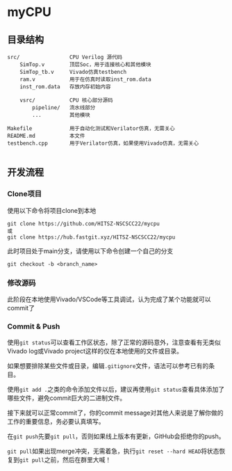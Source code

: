 # myCPU


## 目录结构

```
src/                CPU Verilog 源代码
    SimTop.v        顶层Soc，用于连接核心和其他模块
    SimTop_tb.v     Vivado仿真testbench
    ram.v           用于在仿真时读取inst_rom.data
    inst_rom.data   存放内存初始内容

    vsrc/           CPU 核心部分源码
        pipeline/   流水线部分
        ...         其他模块

Makefile            用于自动化测试和Verilator仿真，无需关心
README.md           本文件
testbench.cpp       用于Verilator仿真，如果使用Vivado仿真，无需关心    


```

## 开发流程

### Clone项目

使用以下命令将项目clone到本地

```
git clone https://github.com/HITSZ-NSCSCC22/mycpu
或
git clone https://hub.fastgit.xyz/HITSZ-NSCSCC22/mycpu
```

此时项目处于main分支，请使用以下命令创建一个自己的分支
```
git checkout -b <branch_name>
```

### 修改源码

此阶段在本地使用Vivado/VSCode等工具调试，认为完成了某个功能就可以commit了

### Commit & Push

使用`git status`可以查看工作区状态，除了正常的源码意外，注意查看有无类似Vivado log或Vivado project这样的仅在本地使用的文件或目录。

如果想要排除某些文件或目录，编辑`.gitignore`文件，语法可以参考已有的条目。

使用`git add .`之类的命令添加文件以后，建议再使用`git status`查看具体添加了哪些文件，避免commit巨大的二进制文件。

接下来就可以正常commit了，你的commit message对其他人来说是了解你做的工作的重要信息，务必要认真填写。

在`git push`先要`git pull`，否则如果线上版本有更新，GitHub会拒绝你的push。

`git pull`如果出现merge冲突，无需着急，执行`git reset --hard HEAD`将状态恢复到`git pull`之前，然后在群里大喊！

